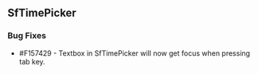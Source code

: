 ## SfTimePicker

### Bug Fixes

* \#F157429 - Textbox in SfTimePicker will now get focus when pressing tab key.
